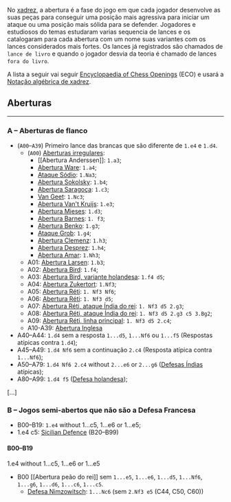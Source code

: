 No [xadrez](Xadrez.md), a abertura é a fase do jogo em que cada jogador desenvolve as suas peças para conseguir uma posição mais agressiva para iniciar um ataque ou uma posição mais sólida para se defender. Jogadores e estudiosos do temas estudaram varias sequencia de lances e os catalogaram para cada abertura com um nome suas variantes com os lances considerados mais fortes. Os lances já registrados são chamados de `lance de livro` e quando o jogador desvia da teoria é chamado de lances `fora do livro`.

A lista a seguir vai seguir [Encyclopaedia of Chess Openings](Encyclopaedia%20of%20Chess%20Openings) (ECO) e usará a [Notação algébrica de xadrez](Notação%20algébrica%20de%20xadrez). 

## Aberturas
---
### A – Aberturas de flanco
-  (`A00`–`A39`) Primeiro lance das brancas que são diferente de `1.e4` e `1.d4`.
	-  (`A00`) [Aberturas irregulares](Aberturas%20irregulares):
		- [[Abertura Anderssen]]: `1.a3`;
		- [Abertura Ware](Abertura%20Ware): `1.a4`;
		- [Ataque Sódio](Ataque%20Sódio): `1.Na3`;
		- [Abertura Sokolsky](Abertura%20Sokolsky): `1.b4`;
		- [Abertura Saragoça](Abertura%20Saragoça): `1.c3`;
		- [Van Geet](Van%20Geet.md): `1.Nc3`;
		- [Abertura Van't Kruijs](Abertura%20Van't%20Kruijs): `1.e3`;
		- [Abertura Mieses](Abertura%20Mieses): `1.d3`;
		- [Abertura Barnes](Abertura%20Barnes): `1. f3`;
		- [Abertura Benko](Abertura%20Benko): `1.g3`;
		- [Ataque Grob](Ataque%20Grob): `1.g4`;
		- [Abertura Clemenz](Abertura%20Clemenz): `1.h3`;
		- [Abertura Desprez](Abertura%20Desprez): `1.h4`;
		- [Abertura Amar](Abertura%20Amar): `1.Nh3`;
	-  A01: [Abertura Larsen](Abertura%20Larsen): `1.b3`;
	-  A02: [Abertura Bird](Bird.md): `1.f4`;
	-  A03: [Abertura Bird, variante holandesa](Bird.md#variante%20Holandesa): `1.f4 d5`;
	-  A04: [Abertura Zukertort](Abertura%20Réti): `1.Nf3`;
	-  A05: [Abertura Réti](Abertura%20Réti.md): `1. Nf3 Nf6`;
	-  A06: [Abertura Réti](Abertura%20Réti.md): `1. Nf3 d5`;
	-  A07: [Abertura Réti, ataque Índia do rei](Abertura%20Réti.md): `1. Nf3 d5 2.g3`;
	-  A08: [Abertura Réti, ataque Índia do rei](Abertura%20Réti.md): `1. Nf3 d5 2.g3 c5 3.Bg2`;
	-  A09: [Abertura Réti, linha principal](Abertura%20Réti.md): `1. Nf3 d5 2.c4`;
	- A10-A39: [Abertura Inglesa](Abertura%20Inglesa)
- A40–A44: `1.d4` sem a resposta `1...d5`, `1...Nf6` ou `1...f5` (Respostas atípicas contra `1.d4`);
- A45–A49: `1.d4 Nf6` sem a continuação `2.c4` (Resposta atípica contra `1...Nf6`);
- A50–A79: `1.d4 Nf6 2.c4` without `2...e6` or `2...g6` ([Defesas Índias](Defesas%20Índias) atípicas);
- A80–A99: `1.d4 f5` ([Defesa holandesa](Defesa%20holandesa));

[...]

### B – Jogos semi-abertos que não são a Defesa Francesa
- B00–B19: `1.e4` without 1...c5, 1...e6 or 1...e5;
- 1.e4 c5: [Sicilian Defence](https://en.wikipedia.org/wiki/Sicilian_Defence "Sicilian Defence") (B20–B99)

#### B00–B19
1.e4 without 1...c5, 1...e6 or 1...e5

- B00 [[Abertura peão do rei]] sem `1...e5`, `1...e6`, `1...d5`, `1...Nf6`, `1...g6`, `1...d6`, `1...c6`, `1...c5`.
    -  [Defesa Nimzowitsch](Defesa%20Nimzowitsch.md): `1...Nc6` (sem `2.Nf3 e5` (C44, C50, C60))
